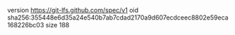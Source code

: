 version https://git-lfs.github.com/spec/v1
oid sha256:355448e6d35a24e540b7ab7cdad2170a9d607ecdceec8802e59eca168226bc03
size 188
